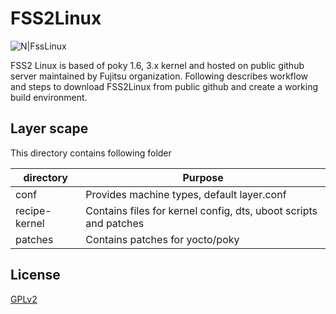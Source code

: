 # FSS2Linux

![N|FssLinux](http://www.fujitsu.com/global/resources/design/stylesheets/images/css_images/fujitsu/symbolmark.gif)

FSS2 Linux is based of poky 1.6, 3.x kernel and hosted on public github server maintained by Fujitsu organization. 
Following describes workflow and steps to download FSS2Linux from public github and create a working build environment.

## Layer scape
This directory contains following folder

| directory    | Purpose                                                         |
| ------------ | --------------------------------------------------------------  |
| conf         | Provides machine types, default layer.conf                      |
| recipe-kernel| Contains files for kernel config, dts, uboot scripts and patches|
| patches      | Contains patches for yocto/poky                                 |

License
----

[GPLv2](https://github.com/FujitsuNetworkCommunications/meta-fss2-ppc/blob/master/LICENSE.md)

